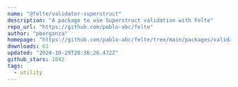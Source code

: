 ```yaml
---
name: "@felte/validator-superstruct"
description: "A package to use Superstruct validation with Felte"
repo_url: "https://github.com/pablo-abc/felte"
author: "pberganza"
homepage: "https://github.com/pablo-abc/felte/tree/main/packages/validator-superstruct"
downloads: 61
updated: "2024-10-29T20:36:26.472Z"
github_stars: 1042
tags: 
  - utility
---
```

